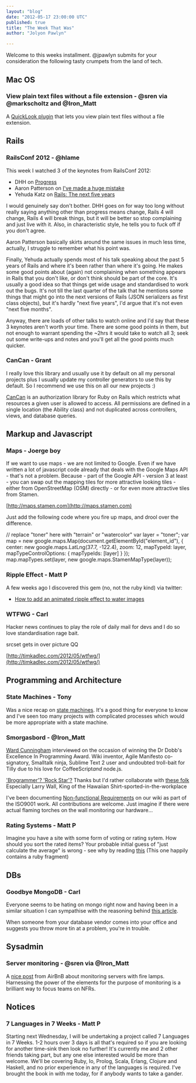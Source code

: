 ```yaml
---
layout: "blog"
date: "2012-05-17 23:00:00 UTC"
published: true
title: "The Week That Was"
author: "Jolyon Pawlyn"

---
```


Welcome to this weeks installment. @jpawlyn submits for your consideration the following tasty crumpets from the land of tech.

## Mac OS

### View plain text files without a file extension - @sren via @markscholtz and @Iron\_Matt

A [QuickLook plugin](https://github.com/whomwah/qlstephen) that lets you view plain text files without a file extension.

## Rails

### RailsConf 2012 - @hlame

This week I watched 3 of the keynotes from RailsConf 2012:

* DHH on [Progress](http://www.confreaks.com/videos/854-railsconf2012-keynote-progress)* Aaron Patterson on [I've made a huge mistake](http://www.confreaks.com/videos/880-railsconf2012-keynote-i-ve-made-a-huge-mistake)* Yehuda Katz on [Rails: The next five years](http://www.confreaks.com/videos/907-railsconf2012-rails-the-next-five-years)

I would genuinely say don't bother. DHH goes on for way too long without really saying anything other than progress means change, Rails 4 will change, Rails 4 will break things, but it will be better so stop complaining and just live with it. Also, in characteristic style, he tells you to fuck off if you don't agree.

Aaron Patterson basically skirts around the same issues in much less time, actually, I struggle to remember what his point was.

Finally, Yehuda actually spends most of his talk speaking about the past 5 years of Rails and where it's been rather than where it's going. He makes some good points about (again) not complaining when something appears in Rails that you don't like, or don't think should be part of the core. It's usually a good idea so that things get wide usage and standardised to work out the bugs. It's not till the last quarter of the talk that he mentions some things that might go into the next versions of Rails (JSON serializers as first class objects), but it's hardly "next five years", I'd argue that it's not even "next five months".

Anyway, there are loads of other talks to watch online and I'd say that these 3 keynotes aren't worth your time. There are some good points in them, but not enough to warrant spending the ~2hrs it would take to watch all 3; seek out some write-ups and notes and you'll get all the good points much quicker.

### CanCan - Grant 

I really love this library and usually use it by default on all my personal projects plus I usually update my controller generators to use this by default.  So I recommend we use this on all our new projects :)

[CanCan](https://github.com/ryanb/cancan) is an authorization library for Ruby on Rails which restricts what resources a given user is allowed to access. All permissions are defined in a single location (the Ability class) and not duplicated across controllers, views, and database queries.

## Markup and Javascript 

### Maps - Joerge boy

If we want to use maps - we are not limited to Google. Even if we have written a lot of javascript code already that deals with the Google Maps API - that's not a problem. Because - part of the Google API - version 3 at least - you can swap out the mapping tiles for more attractive looking tiles - either from OpenStreetMap (OSM) directly - or for even more attractive tiles from Stamen.

[http://maps.stamen.com](http://maps.stamen.com)

Just add the following code where you fire up maps, and drool over the difference.

// replace "toner" here with "terrain" or "watercolor" var layer = "toner"; var map = new google.maps.Map(document.getElementById("element\_id"), { center: new google.maps.LatLng(37.7, -122.4), zoom: 12, mapTypeId: layer, mapTypeControlOptions: { mapTypeIds: [layer] } }); map.mapTypes.set(layer, new google.maps.StamenMapType(layer));

### Ripple Effect - Matt P

A few weeks ago I discovered this gem (no, not the ruby kind) via twitter: - [How to add an animated ripple effect to water images](http://alligator.github.com/lake.js/)

### WTFWG - Carl Hacker news continues to play the role of daily mail for devs and I do so love standardisation rage bait.

srcset gets in over picture QQ

[http://timkadlec.com/2012/05/wtfwg/](http://timkadlec.com/2012/05/wtfwg/)

## Programming and Architecture

### State Machines - Tony

Was a nice recap on [state machines](http://blog.markwshead.com/869/state-machines-computer-science/). It's a good thing for everyone to know and I've seen too many projects with complicated processes which would be more appropriate with a state machine.

### Smorgasbord - @Iron\_Matt

[Ward Cunningham](http://www.drdobbs.com/architecture-and-design/240000393) interviewed on the occasion of winning the Dr Dobb's Excellence In Programming Award. Wiki inventor, Agile Manifesto co-signatory, Smalltalk ninja, Sublime Text 2 user and undoubted troll-bait for Tilly due to his love for CoffeeScript*and* node.js.

['Brogrammer'? 'Rock Star'?](http://www.drdobbs.com/architecture-and-design/227400034) Thanks but I'd rather collaborate with [these folk](http://www.drdobbs.com/architecture-and-design/227400034?pgno=2) Especially Larry Wall, King of the Hawaiian Shirt-sported-in-the-workplace

I've been documenting [Non-functional Requirements](https://wiki.unboxedconsulting.com/wiki/Non-functional\_Requirements) on our wiki as part of the ISO9001 work. All contributions are welcome. Just imagine if there were actual flaming torches on the wall monitoring our hardware...

### Rating Systems - Matt P

Imagine you have a site with some form of voting or rating sytem. How should you sort the rated items? Your probable initial guess of "just calculate the average" is wrong - see why by reading [this](http://evanmiller.org/how-not-to-sort-by-average-rating.html)  (This one happily contains a ruby fragment)

## DBs

### Goodbye MongoDB - Carl

Everyone seems to be hating on mongo right now and having been in a similar situation I can sympathise with the reasoning behind [this article](http://www.zopyx.de/blog/goodbye-mongodb).

When someone from your database vendor comes into your office and suggests you throw more tin at a problem, you're in trouble.

## Sysadmin

### Server monitoring - @sren via @Iron\_Matt

A [nice post](http://nerds.airbnb.com/monitoring-your-serverswith-fire ) from AirBnB about monitoring servers with fire lamps. Harnessing the power of the elements for the purpose of monitoring is a brilliant way to focus teams on NFRs.

## Notices

### 7 Languages in 7 Weeks - Matt P

Starting next Wednesday, I will be undertaking a project called 7 Languages in 7 Weeks. 1-2 hours over 3 days is all that's required so if you are looking for another time-sink then look no further! It's currently me and 2 other friends taking part, but any one else interested would be more than welcome. We'll be covering Ruby, Io, Prolog, Scala, Erlang, Clojure and Haskell, and no prior experience in any of the languages is required. I've brought the book in with me today, for if anybody wants to take a gander.


